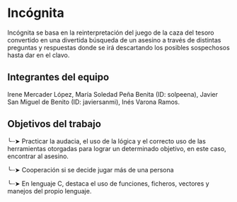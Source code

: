 # Incógnita

Incógnita se basa en la reinterpretación del juego de la caza del tesoro convertido en una divertida búsqueda de un asesino a través de distintas preguntas y respuestas donde se irá descartando los posibles sospechosos hasta dar en el clavo.

## Integrantes del equipo

Irene Mercader López, María Soledad Peña Benita (ID: solpeena), Javier San Miguel de Benito (ID: javiersanmi), Inés Varona Ramos.

## Objetivos del trabajo

╰┈➤ Practicar la audacia, el uso de la lógica y el correcto uso de las herramientas otorgadas para lograr un determinado objetivo, en este caso, encontrar al asesino.

╰┈➤ Cooperación si se decide jugar más de una persona

╰┈➤ En lenguaje C, destaca el uso de funciones, ficheros, vectores y manejos del propio lenguaje.

